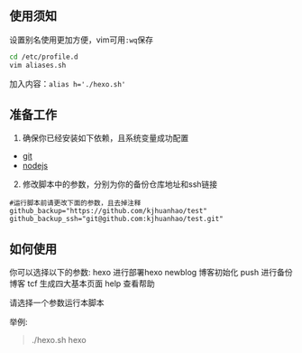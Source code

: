## 使用须知

设置别名使用更加方便，vim可用`:wq`保存

```bash
cd /etc/profile.d
vim aliases.sh
```

加入内容：`alias h='./hexo.sh' `

## 准备工作

1. 确保你已经安装如下依赖，且系统变量成功配置

- [git](https://git-scm.com/)
- [nodejs](https://nodejs.org/)

2. 修改脚本中的参数，分别为你的备份仓库地址和ssh链接

```
#运行脚本前请更改下面的参数，且去掉注释
github_backup="https://github.com/kjhuanhao/test" 
github_backup_ssh="git@github.com:kjhuanhao/test.git"
```

## 如何使用

你可以选择以下的参数:
  hexo 进行部署hexo
  newblog 博客初始化
  push 进行备份博客
  tcf 生成四大基本页面
  help 查看帮助


请选择一个参数运行本脚本

举例:
>./hexo.sh hexo